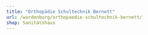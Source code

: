 ```yaml
---
title: "Orthopädie Schultechnik Bernett"
url: /wardenburg/orthopaedie-schultechnik-bernett/
shop: Sanitätshaus
---
```

